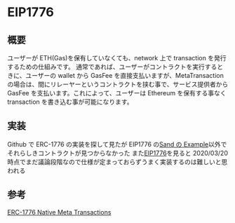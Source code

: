 # EIP1776

## 概要

ユーザーが ETH(Gas)を保有していなくても、network 上で transaction を発行するための仕組みです。
通常であれば、ユーザーがコントラクトを実行するときに、ユーザーの wallet から GasFee を直接支払いますが、MetaTransaction の場合は、間にリレーヤーというコントラクトを挟む事で、サービス提供者から GasFee を支払います。これによって、ユーザーは Ethereum を保有する事なく transaction を書き込む事が可能になります。

## 実装

Github で ERC-1776 の実装を探して見たが EIP1776 の[Sand の Example](https://github.com/pixowl/sandbox-smart-contracts/blob/master/src/Sand/erc20/NativeMetaTransactionProcessor.sol)以外でそれらしきコントラクトが見つからなかった
また[EIP1776](https://github.com/ethereum/EIPs/issues/1776)を見ると 2020/03/20 時点でまだ議論段階なので仕様が定まっておらずうまく実装するのは難しいと思われる

## 参考

[ERC-1776 Native Meta Transactions](https://qiita.com/oggata/items/90128695cb543cef3a43)
